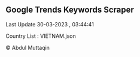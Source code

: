 

## Google Trends Keywords Scraper 
 
Last Update 30-03-2023 , 03:44:41

Country List :
VIETNAM.json



© Abdul Muttaqin 
